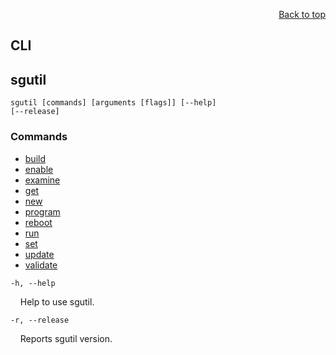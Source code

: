 <div id="readme" class="Box-body readme blob js-code-block-container">
<article class="markdown-body entry-content p-3 p-md-6" itemprop="text">
<p align="right">
<a href="https://github.com/fpgasystems/sgrt/tree/main#--systems-group-runtime">Back to top</a>
</p>

# CLI

## sgutil
<code>sgutil [commands] [arguments [flags]] [--help] [--release]</code>

### Commands

* [build](./manual/sgutil-build.md#sgutil-build)
* [enable](./manual/sgutil-enable.md#sgutil-enable)
* [examine](./manual/sgutil-examine.md#sgutil-examine)
* [get](./manual/sgutil-get.md#sgutil-get)
* [new](./manual/sgutil-new.md#sgutil-new)
* [program](./manual/sgutil-program.md#sgutil-program)
* [reboot](./manual/sgutil-reboot.md#sgutil-reboot)
* [run](./manual/sgutil-run.md#sgutil-run)
* [set](./manual/sgutil-set.md#sgutil-set)
* [update](./manual/sgutil-update.md#sgutil-update)
* [validate](./manual/sgutil-validate.md#sgutil-validate)

<!-- ### Options -->
<code>-h, --help</code>
<p>
&nbsp; &nbsp; Help to use sgutil.
</p>

<code>-r, --release</code>
<p>
  &nbsp; &nbsp; Reports sgutil version.
</p>